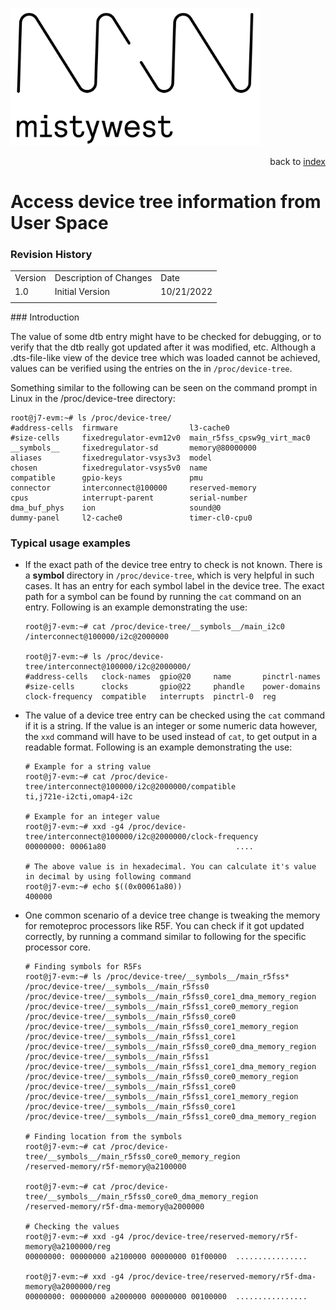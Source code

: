 <img src="img/2018_MistyWest_LogoCombo_FINAL_RGB.png" alt="MistyWest" width="400"/><div style="text-align: right">back to [index]( README.md)</div>

# Access device tree information from User Space
### Revision History

<table>
  <tr>
   <td>Version
   </td>
   <td>Description of Changes
   </td>
   <td>Date
   </td>
  </tr>
  <tr>
   <td>
	   1.0
   </td>
   <td>
	   Initial Version
   </td>
   <td>
	   10/21/2022
   </td>
  </tr>
  <tr>
   <td>
   </td>
   <td>
   </td>
   <td>
   </td>
  </tr>
</table>
### Introduction

The value of some dtb entry might have to be checked for debugging, or to verify that the dtb really got updated after it was modified, etc. Although a .dts-file-like view of the device tree which was loaded cannot be achieved, values can be verified using the entries on the in `/proc/device-tree`.

Something similar to the following can be seen on the command prompt in Linux in the /proc/device-tree directory:

```
root@j7-evm:~# ls /proc/device-tree/
#address-cells  firmware                l3-cache0
#size-cells     fixedregulator-evm12v0  main_r5fss_cpsw9g_virt_mac0
__symbols__     fixedregulator-sd       memory@80000000
aliases         fixedregulator-vsys3v3  model
chosen          fixedregulator-vsys5v0  name
compatible      gpio-keys               pmu
connector       interconnect@100000     reserved-memory
cpus            interrupt-parent        serial-number
dma_buf_phys    ion                     sound@0
dummy-panel     l2-cache0               timer-cl0-cpu0
```

### Typical usage examples

- If the exact path of the device tree entry to check is not known. There is a __symbol__ directory in `/proc/device-tree`, which is very helpful in such cases. It has an entry for each symbol label in the device tree. The exact path for a symbol can be found by running the `cat` command on an entry. Following is an example demonstrating the use:

  ```
  root@j7-evm:~# cat /proc/device-tree/__symbols__/main_i2c0
  /interconnect@100000/i2c@2000000
  
  root@j7-evm:~# ls /proc/device-tree/interconnect@100000/i2c@2000000/
  #address-cells   clock-names  gpio@20     name       pinctrl-names
  #size-cells      clocks       gpio@22     phandle    power-domains
  clock-frequency  compatible   interrupts  pinctrl-0  reg
  ```

- The value of a device tree entry can be checked using the `cat` command if it is a string. If the value is an integer or some numeric data however, the `xxd` command will have to be used instead of `cat`, to get output in a readable format. Following is an example demonstrating the use:

  ```
  # Example for a string value
  root@j7-evm:~# cat /proc/device-tree/interconnect@100000/i2c@2000000/compatible
  ti,j721e-i2cti,omap4-i2c
  
  # Example for an integer value
  root@j7-evm:~# xxd -g4 /proc/device-tree/interconnect@100000/i2c@2000000/clock-frequency
  00000000: 00061a80                             ....
  
  # The above value is in hexadecimal. You can calculate it's value in decimal by using following command
  root@j7-evm:~# echo $((0x00061a80))
  400000
  ```

- One common scenario of a device tree change is tweaking the memory for remoteproc processors like R5F. You can check if it got updated correctly, by running a command similar to following for the specific processor core.

  ```
  # Finding symbols for R5Fs
  root@j7-evm:~# ls /proc/device-tree/__symbols__/main_r5fss*
  /proc/device-tree/__symbols__/main_r5fss0                          /proc/device-tree/__symbols__/main_r5fss0_core1_dma_memory_region  /proc/device-tree/__symbols__/main_r5fss1_core0_memory_region
  /proc/device-tree/__symbols__/main_r5fss0_core0                    /proc/device-tree/__symbols__/main_r5fss0_core1_memory_region      /proc/device-tree/__symbols__/main_r5fss1_core1
  /proc/device-tree/__symbols__/main_r5fss0_core0_dma_memory_region  /proc/device-tree/__symbols__/main_r5fss1                          /proc/device-tree/__symbols__/main_r5fss1_core1_dma_memory_region
  /proc/device-tree/__symbols__/main_r5fss0_core0_memory_region      /proc/device-tree/__symbols__/main_r5fss1_core0                    /proc/device-tree/__symbols__/main_r5fss1_core1_memory_region
  /proc/device-tree/__symbols__/main_r5fss0_core1                    /proc/device-tree/__symbols__/main_r5fss1_core0_dma_memory_region
  
  # Finding location from the symbols
  root@j7-evm:~# cat /proc/device-tree/__symbols__/main_r5fss0_core0_memory_region
  /reserved-memory/r5f-memory@a2100000
  
  root@j7-evm:~# cat /proc/device-tree/__symbols__/main_r5fss0_core0_dma_memory_region
  /reserved-memory/r5f-dma-memory@a2000000
  
  # Checking the values
  root@j7-evm:~# xxd -g4 /proc/device-tree/reserved-memory/r5f-memory@a2100000/reg
  00000000: 00000000 a2100000 00000000 01f00000  ................
  
  root@j7-evm:~# xxd -g4 /proc/device-tree/reserved-memory/r5f-dma-memory@a2000000/reg
  00000000: 00000000 a2000000 00000000 00100000  ................
  ```
